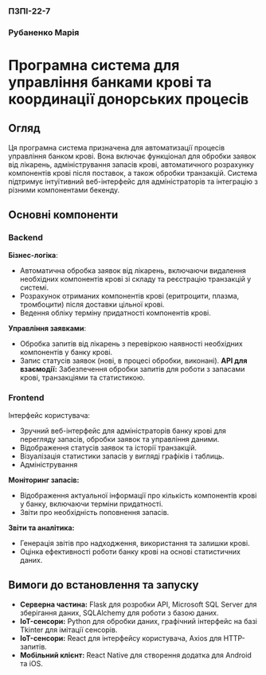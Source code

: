                                                                                                                                          
### ПЗПІ-22-7

### Рубаненко Марія

# Програмна система для управління банками крові та координації донорських процесів 

## Огляд
Ця програмна система призначена для автоматизації процесів управління банком крові. Вона включає функціонал для обробки заявок від лікарень, адміністрування запасів крові, автоматичного розрахунку компонентів крові після поставок, а також обробки транзакцій. Система підтримує інтуїтивний веб-інтерфейс для адміністраторів та інтеграцію з різними компонентами бекенду.

## Основні компоненти

### Backend
**Бізнес-логіка**:
- Автоматична обробка заявок від лікарень, включаючи видалення необхідних компонентів крові зі складу та реєстрацію транзакцій у системі.
- Розрахунок отриманих компонентів крові (еритроцити, плазма, тромбоцити) після доставки цільної крові.
- Ведення обліку терміну придатності компонентів крові.

**Управління заявками**:

- Обробка запитів від лікарень з перевіркою наявності необхідних компонентів у банку крові.
- Запис статусів заявок (нові, в процесі обробки, виконані).
**API для взаємодії:**
Забезпечення обробки запитів для роботи з запасами крові, транзакціями та статистикою.

### Frontend
Інтерфейс користувача:

- Зручний веб-інтерфейс для адміністраторів банку крові для перегляду запасів, обробки заявок та управління даними.
- Відображення статусів заявок та історії транзакцій.
- Візуалізація статистики запасів у вигляді графіків і таблиць.
- Адміністрування
  
**Моніторинг запасів:**
- Відображення актуальної інформації про кількість компонентів крові у банку, включаючи терміни придатності.
- Звіти про необхідність поповнення запасів.
  
**Звіти та аналітика:**

- Генерація звітів про надходження, використання та залишки крові.
- Оцінка ефективності роботи банку крові на основі статистичних даних.
  
## Вимоги до встановлення та запуску
- **Серверна частина:** Flask для розробки API, Microsoft SQL Server для зберігання даних, SQLAlchemy для роботи з базою даних.
- **IoT-сенсори:** Python для обробки даних, графічний інтерфейс на базі Tkinter для імітації сенсорів.
- **IoT-сенсори:** React для інтерфейсу користувача, Axios для HTTP-запитів.
- **Мобільний клієнт:** React Native для створення додатка для Android та iOS.
